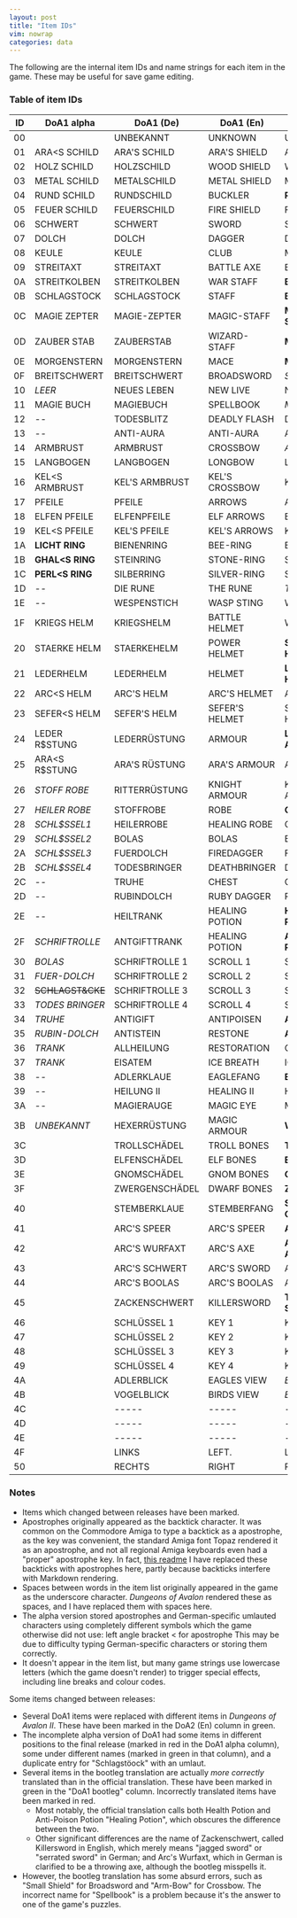 ```yaml
---
layout: post
title: "Item IDs"
vim: nowrap
categories: data
---
```


The following are the internal item IDs and name strings for each item in the
game. These may be useful for save game editing.

### Table of item IDs

| ID |  DoA1 alpha              | DoA1 (De)          | DoA1 (En)        |   DoA1 bootleg      | DoA2 (De)             | DoA2 (En)           |
|----|--------------------------|--------------------|------------------|---------------------|-----------------------|---------------------|
| 00 |                          | UNBEKANNT          | UNKNOWN          |   UNKNOWN           | UNBEKANNT             | UNKNOWN             |
| 01 |  ARA&lt;S SCHILD         | ARA'S SCHILD       | ARA'S SHIELD     |   ARA'S SHIELD      | ARA'S SCHILD          | ARA'S SHIELD        |
| 02 |  HOLZ SCHILD             | HOLZSCHILD         | WOOD SHIELD      |   WOODSHIELD        | HOLZSCHILD            | WOOD SHIELD         |
| 03 |  METAL SCHILD            | METALSCHILD        | METAL SHIELD     |   METALSHIELD       | METALSCHILD           | METAL SHIELD        |
| 04 |  RUND SCHILD             | RUNDSCHILD         | BUCKLER          | __ROUNDSHIELD__     | RUNDSCHILD            | BUCKLER             |
| 05 |  FEUER SCHILD            | FEUERSCHILD        | FIRE SHIELD      |   FIRESHIELD        | FEUERSCHILD           | FIRE SHIELD         |
| 06 |  SCHWERT                 | SCHWERT            | SWORD            |   SWORD             | SCHWERT               | SWORD               |
| 07 |  DOLCH                   | DOLCH              | DAGGER           |   DAGGER            | DOLCH                 | DAGGER              |
| 08 |  KEULE                   | KEULE              | CLUB             |   MACE              | KRIEGSHAMMER          |__WARHAMMER__        |
| 09 |  STREITAXT               | STREITAXT          | BATTLE AXE       |   BATTLE-AXE        | STREITAXT             | BATTLE AXE          |
| 0A |  STREITKOLBEN            | STREITKOLBEN       | WAR STAFF        | __BATTLE-MACE__     | STREITKOLBEN          |__WARSTAFF__         |
| 0B |  SCHLAGSTOCK             | SCHLAGSTOCK        | STAFF            | __BATON__           | DRACHENFIGUR          |__DRAGONFIGURE__     |
| 0C |  MAGIE ZEPTER            | MAGIE-ZEPTER       | MAGIC-STAFF      | __MAGIC-SCEPTER__   | DRACHENSTEIN          |__DRAGONSTONE__      |
| 0D |  ZAUBER STAB             | ZAUBERSTAB         | WIZARD-STAFF     | __MAGIC-WAND__      | DIAMANT               |__DIAMOND__          |
| 0E |  MORGENSTERN             | MORGENSTERN        | MACE             | __MORNING STAR__    | MORGENSTERN           | MACE                |
| 0F |  BREITSCHWERT            | BREITSCHWERT       | BROADSWORD       |  _SMALL-SHIELD_     | BREITSCHWERT          | BROADSWORD          |
| 10 | _LEER_                   | NEUES LEBEN        | NEW LIVE         |   NEW LIVE          | NEUES LEBEN           | NEW LIVE            |
| 11 |  MAGIE BUCH              | MAGIEBUCH          | SPELLBOOK        |  _MAGICBOOK_        | MAGIEBUCH             | SPELLBOOK           |
| 12 | _--_                     | TODESBLITZ         | DEADLY FLASH     |   DEATH-FLASH       | TODESBLITZ            | DEADLY FLASH        |
| 13 | _--_                     | ANTI-AURA          | ANTI-AURA        |   ANTI-AURA         | ANTI-AURA             | ANTI-AURA           |
| 14 |  ARMBRUST                | ARMBRUST           | CROSSBOW         |  _ARM-BOW_          | ARMBRUST              | CROSSBOW            |
| 15 |  LANGBOGEN               | LANGBOGEN          | LONGBOW          |   LONGBOW           | LANGBOGEN             | LONGBOW             |
| 16 |  KEL&lt;S ARMBRUST       | KEL'S ARMBRUST     | KEL'S CROSSBOW   |   KEL'S ARMBOW      | KEL'S ARMBRUST        | KEL'S CROSSBOW      |
| 17 |  PFEILE                  | PFEILE             | ARROWS           |   ARROWS            | PFEILE                | ARROWS              |
| 18 |  ELFEN PFEILE            | ELFENPFEILE        | ELF ARROWS       |   ELF-ARROWS        | ELFENPFEILE           | ELF ARROWS          |
| 19 |  KEL&lt;S PFEILE         | KEL'S PFEILE       | KEL'S ARROWS     |   KEL'S ARROWS      | KEL'S PFEILE          | KEL'S ARROWS        |
| 1A |__LICHT RING__            | BIENENRING         | BEE-RING         |   BEE-RING          | BIENENRING            | BEE-RING            |
| 1B |__GHAL&lt;S RING__        | STEINRING          | STONE-RING       |   STONE-RING        | STEINRING             | STONE-RING          |
| 1C |__PERL&lt;S RING__        | SILBERRING         | SILVER-RING      |   SILVER-RING       | SILBERRING            | SILVER-RING         |
| 1D | _--_                     | DIE RUNE           | THE RUNE         |  _THE RUNES_        | ----                  |__----__             |
| 1E | _--_                     | WESPENSTICH        | WASP STING       |   WASP'S STING      | WESPENSTICH           | WASP STING          |
| 1F |  KRIEGS HELM             | KRIEGSHELM         | BATTLE HELMET    |   WAR HELMET        | KRIEGSHELM            | BATTLE HELMET       |
| 20 |  STAERKE HELM            | STAERKEHELM        | POWER HELMET     | __STRONG HELMET__   | STAERKEHELM           | POWER HELMET        |
| 21 |  LEDERHELM               | LEDERHELM          | HELMET           | __LEATHER HELMET__  | LEDERHELM             | HELMET              |
| 22 |  ARC&lt;S HELM           | ARC'S HELM         | ARC'S HELMET     |   ARC'S HELMET      | ARC'S HELM            | ARC'S HELMET        |
| 23 |  SEFER&lt;S HELM         | SEFER'S HELM       | SEFER'S HELMET   |   SEFER'S HELMET    | SEFER'S HELM          | SEFER'S HELMET      |
| 24 |  LEDER R$STUNG           | LEDERR&Uuml;STUNG  | ARMOUR           | __LEATHER-ARMOR__   | LEDERR&Uuml;STUNG     | ARMOUR              |
| 25 |  ARA&lt;S R$STUNG        | ARA'S R&Uuml;STUNG | ARA'S ARMOUR     |   ARA'S ARMOR       | ARA'S R&Uuml;STUNG    | ARA'S ARMOUR        |
| 26 | _STOFF ROBE_             | RITTERR&Uuml;STUNG | KNIGHT ARMOUR    |   KNIGHT-ARMOR      | RITTERR&Uuml;STUNG    | KNIGHT ARMOUR       |
| 27 | _HEILER ROBE_            | STOFFROBE          | ROBE             | __CLOTH-ROBE__      | STOFFROBE             | ROBE                |
| 28 | _SCHL$SSEL1_             | HEILERROBE         | HEALING ROBE     |   CLERIC-ROBE       | HEILERROBE            | HEALING ROBE        |
| 29 | _SCHL$SSEL2_             | BOLAS              | BOLAS            |   BOLAS             | BOLAS                 | BOLAS               |
| 2A | _SCHL$SSEL3_             | FUERDOLCH          | FIREDAGGER       |   FIRE-DAGGER       | FUERDOLCH             | FIREDAGGER          |
| 2B | _SCHL$SSEL4_             | TODESBRINGER       | DEATHBRINGER     |   DEATHBRINGER      | TODESBRINGER          | DEATHBRINGER        |
| 2C | _--_                     | TRUHE              | CHEST            |   CHEST             | TRUHE                 | CHEST               |
| 2D | _--_                     | RUBINDOLCH         | RUBY DAGGER      |   RUBY-DAGGER       | DRACHENT&Ouml;TER     |__DRAGONSLAYER__     |
| 2E | _--_                     | HEILTRANK          | HEALING POTION   | __HEALTH POTION__   | HEILTRANK             | HEALING POTION      |
| 2F | _SCHRIFTROLLE_           | ANTGIFTTRANK       | HEALING POTION   | __ANTPOISON POTION__| ANTGIFTTRANK          | HEALING POTION      |
| 30 | _BOLAS_                  | SCHRIFTROLLE 1     | SCROLL 1         |   SCROLL 1          | SCHRIFTROLLE 1        | SCROLL 1            |
| 31 | _FUER-DOLCH_             | SCHRIFTROLLE 2     | SCROLL 2         |   SCROLL 2          | SCHRIFTROLLE 2        | SCROLL 2            |
| 32 |~~SCHLAGST&amp;CKE~~      | SCHRIFTROLLE 3     | SCROLL 3         |   SCROLL 3          | SCHRIFTROLLE 3        | SCROLL 3            |
| 33 | _TODES BRINGER_          | SCHRIFTROLLE 4     | SCROLL 4         |   SCROLL 4          | PASSIERSCHEIN         |__PERMISSION__       |
| 34 | _TRUHE_                  | ANTIGIFT           | ANTIPOISEN       | __ANTI-POISON__     | ANTIGIFT              | ANTIPOISEN          |
| 35 | _RUBIN-DOLCH_            | ANTISTEIN          | RESTONE          | __ANTI-STONE__      | ANTISTEIN             | RESTONE             |
| 36 | _TRANK_                  | ALLHEILUNG         | RESTORATION      |   CURE ALL          | ALLHEILUNG            | RESTORATION         |
| 37 | _TRANK_                  | EISATEM            | ICE BREATH       |   ICE-BREATH        | EISATEM               | ICE BREATH          |
| 38 | _--_                     | ADLERKLAUE         | EAGLEFANG        | __EAGLE-CLAW__      | ADLERKLAUE            | EAGLEFANG           |
| 39 | _--_                     | HEILUNG II         | HEALING II       |   HEALING II        | HEILUNG II            | HEALING II          |
| 3A | _--_                     | MAGIERAUGE         | MAGIC EYE        |   MAGICAN-EYE       | MAGIERAUGE            | MAGIC EYE           |
| 3B | _UNBEKANNT_              | HEXERR&Uuml;STUNG  | MAGIC ARMOUR     | __WIZARDARMOR__     | HEXERR&Uuml;STUNG     | MAGIC ARMOUR        |
| 3C |                          | TROLLSCH&Auml;DEL  | TROLL BONES      | __TROLL SKULL__     | FLINT                 |__FLINT__            |
| 3D |                          | ELFENSCH&Auml;DEL  | ELF BONES        | __ELF SKULL__       | RAHVEN                |__RAHVEN__           |
| 3E |                          | GNOMSCH&Auml;DEL   | GNOM BONES       | __GNOME SKULL__     | -----                 |_----_               |
| 3F |                          | ZWERGENSCH&Auml;DEL| DWARF BONES      | __ZWERK SKULL__     | -----                 |_----_               |
| 40 |                          | STEMBERKLAUE       | STEMBERFANG      | __STEMBER-CLAW__    | STEMBERKLAUE          | STEMBERFANG         |
| 41 |                          | ARC'S SPEER        | ARC'S SPEER      | __ARC'S SPEAR__     | ARC'S SPEER           | ARC'S SPEER         |
| 42 |                          | ARC'S WURFAXT      | ARC'S AXE        | __ARC'S TROW-AXE__  | ARC'S WURFAXT         | ARC'S AXE           |
| 43 |                          | ARC'S SCHWERT      | ARC'S SWORD      |   ARC'S SWORD       | ARC'S SCHWERT         | ARC'S SWORD         |
| 44 |                          | ARC'S BOOLAS       | ARC'S BOOLAS     |   ARC'S BOOLAS      | ARC'S BOOLAS          | ARC'S BOOLAS        |
| 45 |                          | ZACKENSCHWERT      | KILLERSWORD      | __TOOTH-SWORD__     | ZACKENSCHWERT         | KILLERSWORD         |
| 46 |                          | SCHL&Uuml;SSEL 1   | KEY 1            |   KEY 1             | SCHL&Uuml;SSEL 1      | KEY 1               |
| 47 |                          | SCHL&Uuml;SSEL 2   | KEY 2            |   KEY 2             | SCHL&Uuml;SSEL 2      | KEY 2               |
| 48 |                          | SCHL&Uuml;SSEL 3   | KEY 3            |   KEY 3             | SCHL&Uuml;SSEL 3      | KEY 3               |
| 49 |                          | SCHL&Uuml;SSEL 4   | KEY 4            |   KEY 4             | SCHL&Uuml;SSEL 4      | KEY 4               |
| 4A |                          | ADLERBLICK         | EAGLES VIEW      |  _EAGLE-EYE_        | ADLERBLICK            | EAGLES VIEW         |
| 4B |                          | VOGELBLICK         | BIRDS VIEW       |  _BIRD-EYE_         | VOGELBLICK            | BIRDS VIEW          |
| 4C |                          | -----              | -----            |   -----             | FALKENFEDER           |__LEVITATION__       |
| 4D |                          | -----              | -----            |   -----             | MAGIEKILLER           |__KILLMAGIC__        |
| 4E |                          | -----              | -----            |   -----             | ENT. FALLE            |__DISARM TRAP__      |
| 4F |                          | LINKS              | LEFT.            |   LEFT              | LINKS                 | LEFT                |
| 50 |                          | RECHTS             | RIGHT            |   RIGHT             | RECHTS                | RIGHT               |

### Notes

- Items which changed between releases have been marked.
- Apostrophes originally appeared as the backtick character. It was common on
  the Commodore Amiga to type a backtick as a apostrophe, as the key was
  convenient, the standard Amiga font Topaz rendered it as an apostrophe, and
  not all regional Amiga keyboards even had a "proper" apostrophe key.
  In fact,
  [this readme](http://aminet.net/package/game/2play/tank_attack)
  I have replaced these backticks with apostrophes here, partly because
  backticks interfere with Markdown rendering.
- Spaces between words in the item list originally appeared in the game as the
  underscore character. _Dungeons of Avalon_ rendered these as spaces, and I
  have replaced them with spaces here.
- The alpha version stored apostrophes and German-specific umlauted characters
  using completely different symbols which the game otherwise did not use:
  left angle bracket &lt; for apostrophe
  This may be due to difficulty typing German-specific characters or storing
  them correctly.
- It doesn't appear in the item list, but many game strings use lowercase
  letters (which the game doesn't render) to trigger special effects, including
  line breaks and colour codes.

Some items changed between releases:

- Several DoA1 items were replaced with different items in _Dungeons of Avalon
  II_. These have been marked in the DoA2 (En) column in green.
- The incomplete alpha version of DoA1 had some items in different positions to
  the final release (marked in red in the DoA1 alpha column), some under
  different names (marked in green in that column), and a duplicate entry for
  "Schlagst&ouml;ock" with an umlaut.
- Several items in the bootleg translation are actually _more correctly_
  translated than in the official translation. These have been marked in green
  in the "DoA1 bootleg" column. Incorrectly translated items have been marked
  in red.
  - Most notably, the official translation calls both Health Potion and
  Anti-Poison Potion "Healing Potion", which obscures the difference between the
  two.
  - Other significant differences are the name of Zackenschwert, called
  Killersword in English, which merely means "jagged sword" or "serrated sword"
  in German; and Arc's Wurfaxt, which in German is clarified to be a throwing
  axe, although the bootleg misspells it.
- However, the bootleg translation has some absurd errors, such as "Small
  Shield" for Broadsword and "Arm-Bow" for Crossbow. The incorrect name for
  "Spellbook" is a problem because it's the answer to one of the game's puzzles.
